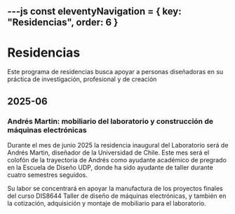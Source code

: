 ---js
const eleventyNavigation = {
 key: "Residencias",
 order: 6
}
---

# Residencias

Este programa de residencias busca apoyar a personas diseñadoras en su práctica de investigación, profesional y de creación

## 2025-06

### Andrés Martin: mobiliario del laboratorio y construcción de máquinas electrónicas

Durante el mes de junio 2025 la residencia inaugural del Laboratorio será de Andrés Martin, diseñador de la Universidad de Chile. Este mes será el colofón de la trayectoria de Andrés como ayudante académico de pregrado en la Escuela de Diseño UDP, donde ha sido ayudante de taller durante cuatro semestres seguidos.

Su labor se concentrará en apoyar la manufactura de los proyectos finales del curso DIS8644 Taller de diseño de máquinas electrónicas, y también en la cotización, adquisición y montaje de mobiliario para el laboratorio.
